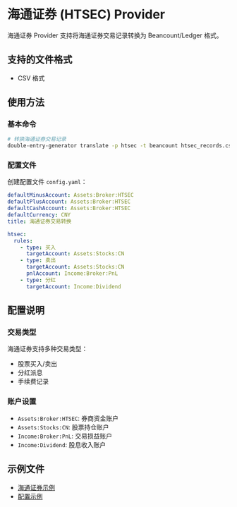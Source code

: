 # 海通证券 (HTSEC) Provider

海通证券 Provider 支持将海通证券交易记录转换为 Beancount/Ledger 格式。

## 支持的文件格式

- CSV 格式

## 使用方法

### 基本命令

```bash
# 转换海通证券交易记录
double-entry-generator translate -p htsec -t beancount htsec_records.csv
```

### 配置文件

创建配置文件 `config.yaml`：

```yaml
defaultMinusAccount: Assets:Broker:HTSEC
defaultPlusAccount: Assets:Broker:HTSEC
defaultCashAccount: Assets:Broker:HTSEC
defaultCurrency: CNY
title: 海通证券交易转换

htsec:
  rules:
    - type: 买入
      targetAccount: Assets:Stocks:CN
    - type: 卖出
      targetAccount: Assets:Stocks:CN
      pnlAccount: Income:Broker:PnL
    - type: 分红
      targetAccount: Income:Dividend
```

## 配置说明

### 交易类型

海通证券支持多种交易类型：
- 股票买入/卖出
- 分红派息
- 手续费记录

### 账户设置

- `Assets:Broker:HTSEC`: 券商资金账户
- `Assets:Stocks:CN`: 股票持仓账户
- `Income:Broker:PnL`: 交易损益账户
- `Income:Dividend`: 股息收入账户

## 示例文件

- [海通证券示例](../../example/htsec/example-htsec-output.beancount)
- [配置示例](../../example/htsec/config.yaml)
